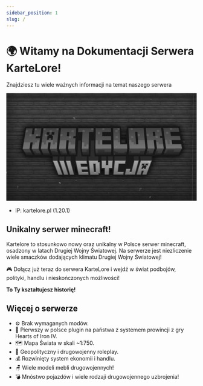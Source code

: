 ```yaml
---
sidebar_position: 1
slug: /
---
```


# 🌍 Witamy na Dokumentacji Serwera KarteLore! 
Znajdziesz tu wiele ważnych informacji na temat naszego serwera

![Witamy na Kartelore](./img/gif_kartelore.gif)

- IP: kartelore.pl (1.20.1)

## Unikalny serwer minecraft!
Kartelore to stosunkowo nowy oraz unikalny w Polsce serwer minecraft, osadzony w latach Drugiej Wojny Światowej. Na serwerze jest niezliczenie wiele smaczków dodających klimatu Drugiej Wojny Światowej!

🎮 Dołącz już teraz do serwera KarteLore i wejdź w świat podbojów, polityki, handlu i nieskończonych możliwości!

**To Ty kształtujesz historię!**

## Więcej o serwerze
- ⚙ Brak wymaganych modów.
- 🏴󠁭󠁶󠁵󠁮󠁿 Pierwszy w polsce plugin na państwa z systemem prowincji z gry Hearts of Iron IV.
- 🗺 Mapa Świata w skali ~1:750.
- 🏰 Geopolityczny i drugowojenny roleplay.
- 💰 Rozwinięty system ekonomii i handlu.
- 🪑 Wiele modeli mebli drugowojennych!
- 💣 Mnóstwo pojazdów i wiele rodzaji drugowojennego uzbrojenia!
